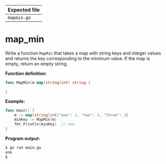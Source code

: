 | Expected file |
| ------------- |
| `mapmin.go`   |

# map_min

Write a function `MapMin` that takes a map with string keys and integer values and returns the key corresponding to the minimum value. If the map is empty, return an empty string.

**Function definition:**

```go
func MapMin(m map[string]int) string {

}
```

**Example:**

```go
func main() {
    m := map[string]int{"one": 1, "two": 2, "three": 3}
    minKey := MapMin(m)
    fmt.Println(minKey)  // one
}
```

**Program output:**

```sh
$ go run main.go
one
$
```
